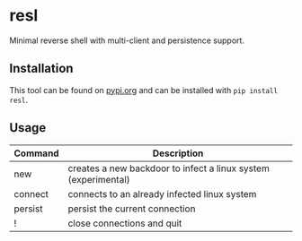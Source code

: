# resl

Minimal reverse shell with multi-client and persistence support.

## Installation

This tool can be found on [pypi.org](pypi.org/project/resl) and can be
installed with `pip install resl`.

## Usage


| Command   | Description                                                     |
|-----------|-----------------------------------------------------------------|
| new       | creates a new backdoor to infect a linux system (experimental)  |
| connect   | connects to an already infected linux system                    |
| persist   | persist the current connection                                  |
| !         | close connections and quit                                      |
